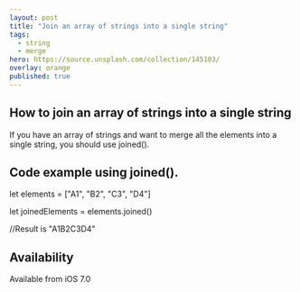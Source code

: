 ```yaml
---
layout: post
title: "Join an array of strings into a single string"
tags:
  - string
  - merge
hero: https://source.unsplash.com/collection/145103/
overlay: orange
published: true
---
```


## How to join an array of strings into a single string

If you have an array of strings and want to merge all the elements into a single string, you should use joined().

## Code example using joined().

let elements = ["A1", "B2", "C3", "D4"]

let joinedElements = elements.joined()

//Result is "A1B2C3D4"

##  Availability  

Available from iOS 7.0
